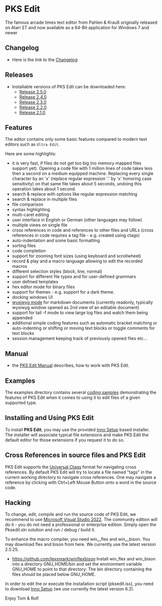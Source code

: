 # PKS Edit

The famous arcade times text editor from Pahlen & Krauß originally released on Atari ST
and now available as a 64-Bit application for Windows 7 and newer

## Changelog

-   Here is the link to the [Changelog](doc/CHANGELOG.md)

## Releases

- Installable versions of PKS Edit can be downloaded here:
  - [Release 2.5.0](https://github.com/TomKrauss/pks-edit/releases/tag/v2.5.0)
  - [Release 2.4.0](https://github.com/TomKrauss/pks-edit/releases/tag/v2.4.0)
  - [Release 2.3.0](https://github.com/TomKrauss/pks-edit/releases/tag/v2.3.0)
  - [Release 2.2.0](https://github.com/TomKrauss/pks-edit/releases/tag/v2.2.0)
  - [Release 2.1.0](https://github.com/TomKrauss/pks-edit/releases/tag/v2.1.0)

## Features

The editor contains only some basic features compared to modern text editors such as `Ultra Edit`.

Here are some highlights:

- it is very fast, if files do not get too big (no memory mapped files support yet). Opening a code file
  with 1 million lines of code takes less then a second on a medium equipped machine. Replacing every single character
  by an 'x' (replace regular expression '.' by 'x' honoring case sensitivity) on that same file takes about
  5 seconds, undoing this operation takes about 1 second.
- search & replace with options like regular expression matching
- search & replace in multiple files
- file comparison
- syntax highlighting
- multi-caret editing
- user interface in English or German (other languages may follow)
- multiple views on single file
- cross references in code and references to other files and URLs (cross references in code requires a tag file - 
e.g. created using ctags)
- auto-indentation and some basic formatting
- sorting files
- code completion
- support for zooming font sizes (using keyboard and scrollwheel)
- record & play and a macro language allowing to edit the recorded macros
- different selection styles (block, line, normal)
- support for different file types and for user-defined grammars
- user defined templates
- hex editor mode for binary files
- support for themes - e.g. support for a dark theme.
- docking windows UI
- [wysiwyg mode](doc/markdown.md) for markdown documents (currently readonly, typically wysiwyg window opened as 2nd view of an editable document)
- support for tail -f mode to view large log files and watch them being appended
- additional simple coding features such as automatic bracket matching or auto-indenting or shifting or moving text blocks 
  or toggle comments for text blocks
- session management keeping track of previously opened files etc...

## Manual

- the [PKS Edit Manual](doc/manual/toc.md) describes, how to work with PKS Edit.

## Examples

The examples directory contains several [coding samples](examples/sample.md) demonstrating the features
of PKS Edit when it comes to using it to edit files of a given supported type.

## Installing and Using PKS Edit

To install **PKS Edit**, you may use the provided [Inno Setup](https://jrsoftware.org/ishelp/index.php) based installer. The
installer will associate typical file extensions and make PKS Edit the default editor for those extensions if you request it
to do so.

## Cross References in source files and PKS Edit

PKS Edit supports the [Universal Ctags](https://docs.ctags.io/en/latest/index.html) format
for navigating cross references. By default PKS Edit will try to locate a file named "tags" in
the current working directory to navigate cross references. One may navigate a reference by
clicking with Ctrl+Left Mouse Button onto a word in the source code.

## Hacking

To change, edit, compile and run the source code of PKS Edit, we recommend to use
[Microsoft Visual Studio 2022](https://visualstudio.microsoft.com/de/vs/). The community
edition will do it - you do not need a professional or enterprise edition. Simply
open the Pksedit.sln solution and run / debug / build it.

To enhance the macro compiler, you need win__flex and win__bison. You may download flex and bison from
here. We currently use the latest version 2.5.25.
- https://github.com/lexxmark/winflexbison
Install win_flex and win_bison into a directory GNU_HOME/bin and set the environment variable GNU_HOME to
point to that directory: The bin directory containing the files should be placed below GNU_HOME.

In order to edit the or execute the installation script (pksedit.iss), you need to download
[Inno Setup](https://jrsoftware.org/ishelp/index.php) (we use currently the latest version 6.2).

Enjoy Tom & Rolf
